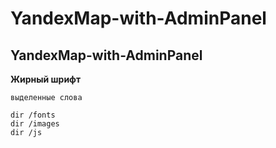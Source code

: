 YandexMap-with-AdminPanel
=====================
YandexMap-with-AdminPanel
-----------------------------------
**Жирный шрифт**

`выделенные слова`

    dir /fonts
    dir /images
    dir /js
